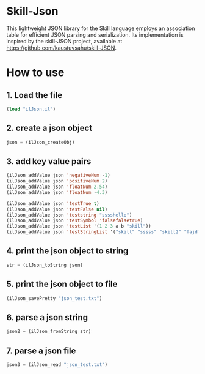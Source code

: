 # Skill-Json
This lightweight JSON library for the Skill language employs an association table for efficient JSON parsing and serialization. Its implementation is inspired by the skill-JSON project, available at https://github.com/kaustuvsahu/skill-JSON.

# How to use
## 1. Load the file
```lisp
(load "ilJson.il")
```

## 2. create a json object
```lisp
json = (ilJson_createObj)
```

## 3. add key value pairs
```lisp
(ilJson_addValue json 'negativeNum -1)
(ilJson_addValue json 'positiveNum 2)
(ilJson_addValue json 'floatNum 2.54)
(ilJson_addValue json 'floatNum -4.3)

(ilJson_addValue json 'testTrue t)
(ilJson_addValue json 'testFalse nil)
(ilJson_addValue json 'teststring "sssshello")
(ilJson_addValue json 'testSymbol 'falsefalsetrue)
(ilJson_addValue json 'testList '(1 2 3 a b "skill"))
(ilJson_addValue json 'testStringList '("skill" "sssss" "skill2" "fajdfjfh"))
```

## 4. print the json object to string
```lisp
str = (ilJson_toString json)
```

## 5. print the json object to file
```lisp
(ilJson_savePretty "json_test.txt")
```

## 6. parse a json string
```lisp
json2 = (ilJson_fromString str)
```

## 7. parse a json file
```lisp
json3 = (ilJson_read "json_test.txt")
```
